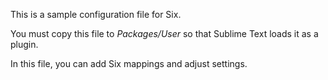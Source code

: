 This is a sample configuration file for Six.

You must copy this file to _Packages/User_
so that Sublime Text loads it as a plugin.

In this file, you can add Six mappings
and adjust settings.
